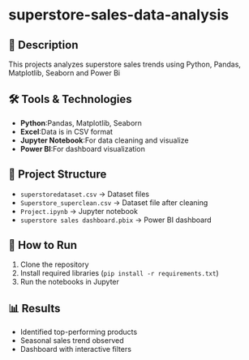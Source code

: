 # superstore-sales-data-analysis

## 📌 Description
This projects analyzes superstore sales trends using Python, Pandas, Matplotlib, Seaborn and Power Bi 

## 🛠️ Tools & Technologies
- **Python**:Pandas, Matplotlib, Seaborn
- **Excel**:Data is in CSV format
- **Jupyter Notebook**:For data cleaning and visualize
- **Power BI**:For dashboard visualization

## 📂 Project Structure
- `superstoredataset.csv` → Dataset files
- `Superstore_superclean.csv` → Dataset file after cleaning
- `Project.ipynb` → Jupyter notebook
- `superstore sales dashboard.pbix` → Power BI dashboard

## 🚀 How to Run
1. Clone the repository  
2. Install required libraries (`pip install -r requirements.txt`)  
3. Run the notebooks in Jupyter  

## 📊 Results
- Identified top-performing products
- Seasonal sales trend observed
- Dashboard with interactive filters
